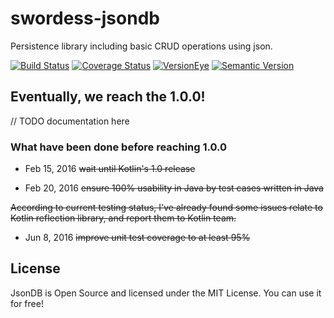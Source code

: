 # swordess-jsondb
Persistence library including basic CRUD operations using json.

[![Build Status](https://travis-ci.org/xingyuli/swordess-jsondb.svg?branch=1.0.0)](https://travis-ci.org/xingyuli/swordess-jsondb)
[![Coverage Status](https://coveralls.io/repos/github/xingyuli/swordess-jsondb/badge.svg?branch=1.0.0)](https://coveralls.io/github/xingyuli/swordess-jsondb?branch=1.0.0)
[![VersionEye](https://www.versioneye.com/user/projects/57575cd07757a00041b3abab/badge.svg)](https://www.versioneye.com/user/projects/57575cd07757a00041b3abab?child=summary)
[![Semantic Version](https://img.shields.io/sem%20ver/v2.0.0.png)](http://semver.org/spec/v2.0.0.html)

## Eventually, we reach the **1.0.0**!

// TODO documentation here


### What have been done before reaching 1.0.0

- Feb 15, 2016 <del>wait until Kotlin's 1.0 release</del>

- Feb 20, 2016 <del>ensure 100% usability in Java by test cases written in Java</del>

<del>According to current testing status, I've already found some issues relate to Kotlin reflection library, and report them to Kotlin team.</del>

- Jun 8, 2016 <del>improve unit test coverage to at least 95%</del>


## License

JsonDB is Open Source and licensed under the MIT License. You can use it for free!
